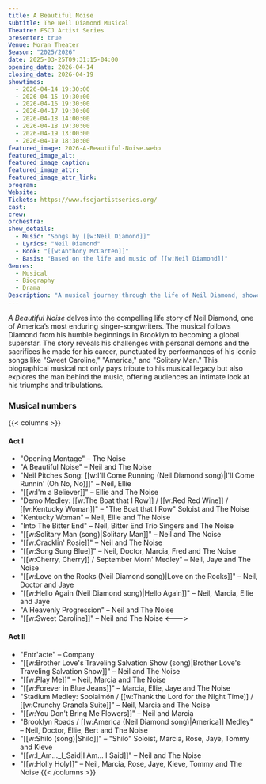 ```yaml
---
title: A Beautiful Noise
subtitle: The Neil Diamond Musical
Theatre: FSCJ Artist Series
presenter: true
Venue: Moran Theater
Season: "2025/2026"
date: 2025-03-25T09:31:15-04:00
opening_date: 2026-04-14
closing_date: 2026-04-19
showtimes:
  - 2026-04-14 19:30:00
  - 2026-04-15 19:30:00
  - 2026-04-16 19:30:00
  - 2026-04-17 19:30:00
  - 2026-04-18 14:00:00
  - 2026-04-18 19:30:00
  - 2026-04-19 13:00:00
  - 2026-04-19 18:30:00
featured_image: 2026-A-Beautiful-Noise.webp
featured_image_alt: 
featured_image_caption: 
featured_image_attr: 
featured_image_attr_link: 
program:
Website: 
Tickets: https://www.fscjartistseries.org/
cast:
crew:
orchestra:
show_details: 
  - Music: "Songs by [[w:Neil Diamond]]"
  - Lyrics: "Neil Diamond"
  - Book: "[[w:Anthony McCarten]]"
  - Basis: "Based on the life and music of [[w:Neil Diamond]]"
Genres:
  - Musical
  - Biography
  - Drama
Description: "A musical journey through the life of Neil Diamond, showcasing his rise to fame, personal struggles, and timeless hits."
---
```

*A Beautiful Noise* delves into the compelling life story of Neil Diamond, one of America’s most enduring singer-songwriters. The musical follows Diamond from his humble beginnings in Brooklyn to becoming a global superstar. The story reveals his challenges with personal demons and the sacrifices he made for his career, punctuated by performances of his iconic songs like "Sweet Caroline," "America," and "Solitary Man." This biographical musical not only pays tribute to his musical legacy but also explores the man behind the music, offering audiences an intimate look at his triumphs and tribulations.

### Musical numbers
{{< columns >}} 
#### Act I
- "Opening Montage" – The Noise
- "A Beautiful Noise" – Neil and The Noise
- "Neil Pitches Song: [[w:I'll Come Running (Neil Diamond song)|I'll Come Runnin' (Oh No, No)]]" – Neil, Ellie
- "[[w:I'm a Believer]]" – Ellie and The Noise
- "Demo Medley: [[w:The Boat that I Row]] / [[w:Red Red Wine]] / [[w:Kentucky Woman]]" – "The Boat that I Row" Soloist and The Noise
- "Kentucky Woman" – Neil, Ellie and The Noise
- "Into The Bitter End" – Neil, Bitter End Trio Singers and The Noise
- "[[w:Solitary Man (song)|Solitary Man]]" – Neil and The Noise
- "[[w:Cracklin' Rosie]]" – Neil and The Noise
- "[[w:Song Sung Blue]]" – Neil, Doctor, Marcia, Fred and The Noise
- "[[w:Cherry, Cherry]] / September Morn' Medley" – Neil, Jaye and The Noise
- "[[w:Love on the Rocks (Neil Diamond song)|Love on the Rocks]]" – Neil, Doctor and Jaye
- "[[w:Hello Again (Neil Diamond song)|Hello Again]]" – Neil, Marcia, Ellie and Jaye
- "A Heavenly Progression" – Neil and The Noise
- "[[w:Sweet Caroline]]" – Neil and The Noise
<--->
#### Act II
- "Entr'acte" – Company
- "[[w:Brother Love's Traveling Salvation Show (song)|Brother Love's Traveling Salvation Show]]" – Neil and The Noise
- "[[w:Play Me]]" – Neil, Marcia and The Noise
- "[[w:Forever in Blue Jeans]]" – Marcia, Ellie, Jaye and The Noise
- "Stadium Medley: Soolaimón / [[w:Thank the Lord for the Night Time]] / [[w:Crunchy Granola Suite]]" – Neil, Marcia and The Noise
- "[[w:You Don't Bring Me Flowers]]" – Neil and Marcia
- "Brooklyn Roads / [[w:America (Neil Diamond song)|America]] Medley" – Neil, Doctor, Ellie, Bert and The Noise
- "[[w:Shilo (song)|Shilo]]" – "Shilo" Soloist, Marcia, Rose, Jaye, Tommy and Kieve
- "[[w:I_Am..._I_Said|I Am... I Said]]" – Neil and The Noise
- "[[w:Holly Holy]]" – Neil, Marcia, Rose, Jaye, Kieve, Tommy and The Noise
{{< /columns >}}